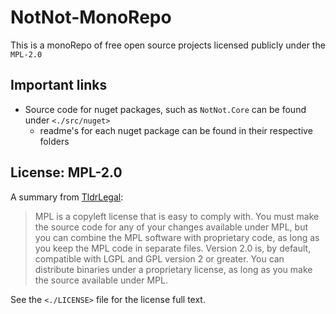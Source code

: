 # NotNot-MonoRepo

This is a monoRepo of free open source projects licensed publicly under the `MPL-2.0`

## Important links
- Source code for nuget packages, such as `NotNot.Core` can be found under `<./src/nuget>`
  - readme's for each nuget package can be found in their respective folders


## License: MPL-2.0

A summary from [TldrLegal](https://www.tldrlegal.com/license/mozilla-public-license-2-0-mpl-2):

>   MPL is a copyleft license that is easy to comply with. You must make the source code for any of your changes available under MPL, but you can combine the MPL software with proprietary code, as long as you keep the MPL code in separate files. Version 2.0 is, by default, compatible with LGPL and GPL version 2 or greater. You can distribute binaries under a proprietary license, as long as you make the source available under MPL.

See the `<./LICENSE>` file for the license full text.